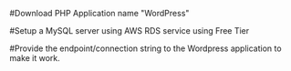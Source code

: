 #Download PHP Application name "WordPress"

#Setup a MySQL server using AWS RDS service using Free Tier

#Provide the endpoint/connection string to the Wordpress application to make it work.
